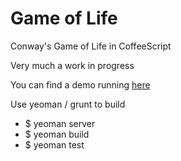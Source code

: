 # Game of Life

Conway's Game of Life in CoffeeScript

Very much a work in progress

You can find a demo running [here](http://michiel.github.com/gameoflife-coffee)

Use yeoman / grunt to build

 * $ yeoman server
 * $ yeoman build
 * $ yeoman test


